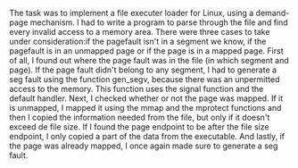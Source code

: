 The task was to implement a file executer loader for Linux, using a demand-page mechanism. I had to write a program to parse through the file and find every invalid access to a memory area. There were three cases to take under consideration:if the pagefault isn't in a segment we know, if the pagefault is in an unmapped page or if the page is in a mapped page.
First of all, I found out where  the page fault was in the file (in which segment and page). If the page fault didn't belong to any segment, I had to generate a seg fault using the function gen_segv, because there was an unpermitted access to the memory. This function uses the signal function and the default handler. 
Next, I checked whether or not the page was mapped. If it is unmapped, I mapped it using the mmap and the mprotect functions and then I copied the information needed from the file, but only if it doesn't exceed de file size. If I found the page endpoint to be after the file size endpoint, I only copied a part of the data from the executable. And lastly, if the page was already mapped, I once again made sure to generate a seg fault.


 